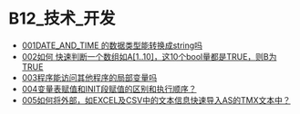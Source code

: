 # B12_技术_开发
- [001DATE_AND_TIME 的数据类型能转换成string吗](001DATE_AND_TIME%20的数据类型能转换成string吗.md)
- [002如何 快速判断一个数组如A[1..10]，这10个bool量都是TRUE，则B为TRUE](002如何%20快速判断一个数组如A[1..10]，这10个bool量都是TRUE，则B为TRUE.md)
- [003程序能访问其他程序的局部变量吗](003程序能访问其他程序的局部变量吗.md)
- [004变量表赋值和INIT段赋值的区别和执行顺序？](004变量表赋值和INIT段赋值的区别和执行顺序？.md)
- [005如何将外部，如EXCEL及CSV中的文本信息快速导入AS的TMX文本中？](005如何将外部，如EXCEL及CSV中的文本信息快速导入AS的TMX文本中？.md)